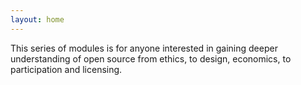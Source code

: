 ```yaml
---
layout: home
---
```


This series of modules is for anyone interested in gaining deeper understanding of open source from ethics, to design, economics, to participation and licensing.

